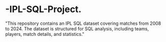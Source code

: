 # -IPL-SQL-Project.
"This repository contains an IPL SQL dataset covering matches from 2008 to 2024. The dataset is structured for SQL analysis, including teams, players, match details, and statistics."
